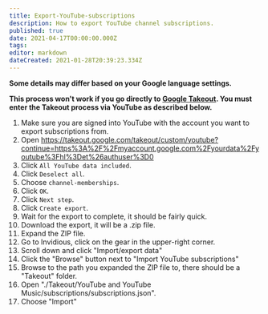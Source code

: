 ```yaml
---
title: Export-YouTube-subscriptions
description: How to export YouTube channel subscriptions.
published: true
date: 2021-04-17T00:00:00.000Z
tags: 
editor: markdown
dateCreated: 2021-01-28T20:39:23.334Z
---
```


**Some details may differ based on your Google language settings.**

**This process won't work if you go directly to [Google Takeout](https://takeout.google.com/). You must enter the Takeout process via YouTube as described below.**

1. Make sure you are signed into YouTube with the account you want to export subscriptions from. 
2. Open https://takeout.google.com/takeout/custom/youtube?continue=https%3A%2F%2Fmyaccount.google.com%2Fyourdata%2Fyoutube%3Fhl%3Det%26authuser%3D0
6. Click `All YouTube data included`.
7. Click `Deselect all`.
8. Choose `channel-memberships`.
9. Click `OK`.
10. Click `Next step`.
11. Click `Create export`.
12. Wait for the export to complete, it should be fairly quick.
13. Download the export, it will be a .zip file. 
14. Expand the ZIP file. 
15. Go to Invidious, click on the gear in the upper-right corner.
16. Scroll down and click "Import/export data"
17. Click the "Browse" button next to "Import YouTube subscriptions"
18. Browse to the path you expanded the ZIP file to, there should be a "Takeout" folder.
19. Open "./Takeout/YouTube and YouTube Music/subscriptions/subscriptions.json".
20. Choose "Import"
